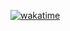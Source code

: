 [![wakatime](https://wakatime.com/badge/user/761572fc-9746-417a-af1d-cfb371ba2b2d/project/dd7d8239-a552-41b9-803a-8565892de9c2.svg)](https://wakatime.com/badge/user/761572fc-9746-417a-af1d-cfb371ba2b2d/project/dd7d8239-a552-41b9-803a-8565892de9c2)
